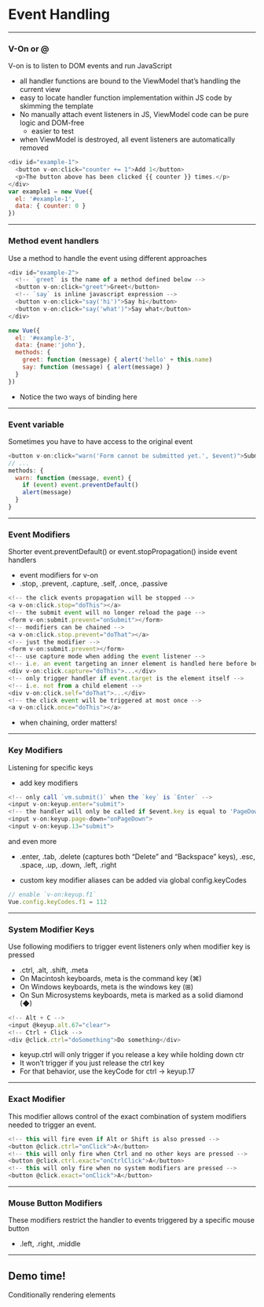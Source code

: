 # Event Handling

---
### V-On or @
V-on is to listen to DOM events and run JavaScript 
- all handler functions are bound to the ViewModel that’s handling the current view
- easy to locate handler function implementation within JS code by skimming the template
- No manually attach event listeners in JS, ViewModel code can be pure logic and DOM-free
  - easier to test
- when ViewModel is destroyed, all event listeners are automatically removed

```js
<div id="example-1">
  <button v-on:click="counter += 1">Add 1</button>
  <p>The button above has been clicked {{ counter }} times.</p>
</div>
var example1 = new Vue({
  el: '#example-1',
  data: { counter: 0 }
})
```

---
### Method event handlers
Use a method to handle the event using different approaches
```js
<div id="example-2">
  <!-- `greet` is the name of a method defined below -->
  <button v-on:click="greet">Greet</button>
  <!-- `say` is inline javascript expression -->
  <button v-on:click="say('hi')">Say hi</button>
  <button v-on:click="say('what')">Say what</button>
</div>

new Vue({
  el: '#example-3',
  data: {name:'john'},
  methods: {
    greet: function (message) { alert('hello' + this.name)
    say: function (message) { alert(message) }
  }
})
```
* Notice the two ways of binding here

---
### Event variable
Sometimes you have to have access to the original event
```js
<button v-on:click="warn('Form cannot be submitted yet.', $event)">Submit</button>
// ...
methods: {
  warn: function (message, event) {
    if (event) event.preventDefault()
    alert(message)
  }
}
```

---
### Event Modifiers
Shorter event.preventDefault() or event.stopPropagation() inside event handlers
- event modifiers for v-on
- .stop, .prevent, .capture, .self, .once, .passive
```js
<!-- the click events propagation will be stopped -->
<a v-on:click.stop="doThis"></a>
<!-- the submit event will no longer reload the page -->
<form v-on:submit.prevent="onSubmit"></form>
<!-- modifiers can be chained -->
<a v-on:click.stop.prevent="doThat"></a>
<!-- just the modifier -->
<form v-on:submit.prevent></form>
<!-- use capture mode when adding the event listener -->
<!-- i.e. an event targeting an inner element is handled here before being handled by that element -->
<div v-on:click.capture="doThis">...</div>
<!-- only trigger handler if event.target is the element itself -->
<!-- i.e. not from a child element -->
<div v-on:click.self="doThat">...</div>
<!-- the click event will be triggered at most once -->
<a v-on:click.once="doThis"></a>
```
* when chaining, order matters!

---
### Key Modifiers
Listening for specific keys
  - add key modifiers 
```js
<!-- only call `vm.submit()` when the `key` is `Enter` -->
<input v-on:keyup.enter="submit">
<!-- the handler will only be called if $event.key is equal to 'PageDown' -->
<input v-on:keyup.page-down="onPageDown">
<input v-on:keyup.13="submit">
```

and even more 
- .enter, .tab, .delete (captures both “Delete” and “Backspace” keys), .esc, .space, .up, .down, .left, .right

* custom key modifier aliases can be added via global config.keyCodes
```js
// enable `v-on:keyup.f1`
Vue.config.keyCodes.f1 = 112
```

---
### System Modifier Keys
Use following modifiers to trigger event listeners only when modifier key is pressed
- .ctrl, .alt, .shift, .meta
- On Macintosh keyboards, meta is the command key (⌘)
- On Windows keyboards, meta is the windows key (⊞)
- On Sun Microsystems keyboards, meta is marked as a solid diamond (◆)

```js
<!-- Alt + C -->
<input @keyup.alt.67="clear">
<!-- Ctrl + Click -->
<div @click.ctrl="doSomething">Do something</div>
```
- keyup.ctrl will only trigger if you release a key while holding down ctr
- It won’t trigger if you just release the ctrl key
- For that behavior, use the keyCode for ctrl -> keyup.17

---
### Exact Modifier
This modifier allows control of the exact combination of system modifiers needed to trigger an event.
```js
<!-- this will fire even if Alt or Shift is also pressed -->
<button @click.ctrl="onClick">A</button>
<!-- this will only fire when Ctrl and no other keys are pressed -->
<button @click.ctrl.exact="onCtrlClick">A</button>
<!-- this will only fire when no system modifiers are pressed -->
<button @click.exact="onClick">A</button>
```

---
### Mouse Button Modifiers
These modifiers restrict the handler to events triggered by a specific mouse button
- .left, .right, .middle


---
<!-- .slide: data-background="url('images/demo.jpg')" data-background-size="cover" --> 
<!-- .slide: class="lab" -->
## Demo time!
Conditionally rendering elements




